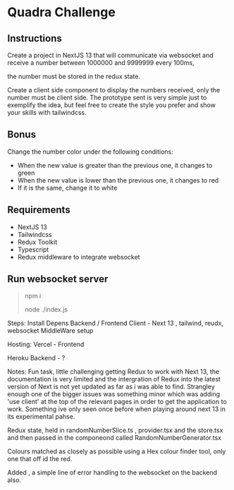 # Quadra Challenge

## Instructions
Create a project in NextJS 13
 that will communicate via websocket
  and receive a number between 1000000 and 9999999 every 100ms,
  
   the number must be stored in the redux state. 
   
   Create a client side component to display the numbers received, only the number must be client side. 
   The prototype sent is very simple just to exemplify the idea, 
   but feel free to create the style you prefer and show your skills with tailwindcss.

## Bonus
Change the number color under the following conditions:
* When the new value is greater than the previous one, it changes to green
* When the new value is lower than the previous one, it changes to red
* If it is the same, change it to white

## Requirements
* NextJS 13
* Tailwindcss
* Redux Toolkit
* Typescript
* Redux middleware to integrate websocket

## Run websocket server
> npm i
> 
> node ./index.js 

Steps: Install Depens
Backend /
Frontend Client - Next 13 , tailwind, reudx, websocket
MiddleWare setup 

Hosting: Vercel - Frontend

Heroku Backend - ?

Notes: Fun task, little challenging getting Redux to work with Next 13, the documentation is very limited and the intergration of Redux into the latest version of Next is not yet updated as far as i was able to find. Strangley enough one of the bigger issues was something minor which was adding 'use client' at the top of the relevant pages in order to get the application to work. Something ive only seen once before when playing around next 13 in its experimental pahse.

Redux state, held in randomNumberSlice.ts , provider.tsx and the store.tsx and then passed in the componeond called RandomNumberGenerator.tsx

Colours matched as closely as possible using a Hex colour finder tool, only one that off id the red. 

Added , a simple line of error handling to the websocket on the backend also. 



